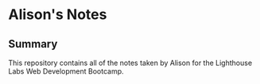 # Alison's Notes
## Summary
This repository contains all of the notes taken by Alison for the Lighthouse Labs Web Development Bootcamp.